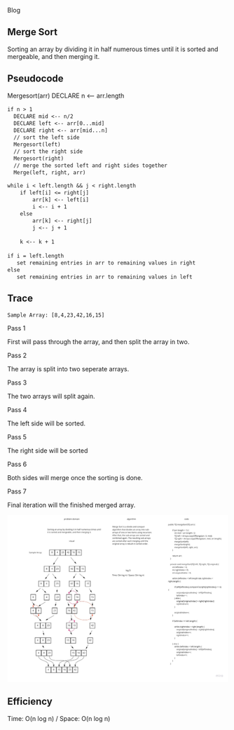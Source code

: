 Blog

## Merge Sort

Sorting an array by dividing it in half numerous times until it is sorted and mergeable, and then merging it.

## Pseudocode

Mergesort(arr) DECLARE n <-- arr.length

```
if n > 1
  DECLARE mid <-- n/2
  DECLARE left <-- arr[0...mid]
  DECLARE right <-- arr[mid...n]
  // sort the left side
  Mergesort(left)
  // sort the right side
  Mergesort(right)
  // merge the sorted left and right sides together
  Merge(left, right, arr)
```

```
while i < left.length && j < right.length
    if left[i] <= right[j]
        arr[k] <-- left[i]
        i <-- i + 1
    else
        arr[k] <-- right[j]
        j <-- j + 1
        
    k <-- k + 1

if i = left.length
   set remaining entries in arr to remaining values in right
else
   set remaining entries in arr to remaining values in left
```


## Trace

```
Sample Array: [8,4,23,42,16,15]
```

Pass 1

First will pass through the array, and then split the array in two.

Pass 2

The array is split into two seperate arrays.

Pass 3

The two arrays will split again.

Pass 4

The left side will be sorted.

Pass 5

The right side will be sorted

Pass 6

Both sides will merge once the sorting is done.

Pass 7 

Final iteration will the finished merged array.

![challenge27](./challenge27.jpg)

## Efficiency

Time: O(n log n) / Space: O(n log n)